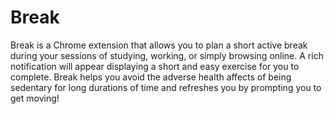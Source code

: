 # Break
Break is a Chrome extension that allows you to plan a short active break during your sessions of studying, working, or simply browsing online. A rich notification will appear displaying a short and easy exercise for you to complete. 
Break helps you avoid the adverse health affects of being sedentary for long durations of time and refreshes you by prompting you to get moving! 
